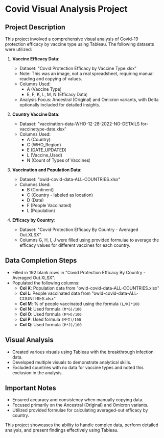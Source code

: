 # Covid Visual Analysis Project

## Project Description

This project involved a comprehensive visual analysis of Covid-19 protection efficacy by vaccine type using Tableau. The following datasets were utilized:

1. **Vaccine Efficacy Data**:
   - Dataset: "Covid Protection Efficacy by Vaccine Type.xlsx"
   - Note: This was an image, not a real spreadsheet, requiring manual reading and copying of values.
   - Columns Used:
     - A (Vaccine Type)
     - E, F, K, L, M, N (Efficacy Data)
   - Analysis Focus: Ancestral (Original) and Omicron variants, with Delta optionally included for detailed insights.

2. **Country Vaccine Data**:
   - Dataset: "vaccination-data-WHO-12-28-2022-NO-DETAILS for-vaccinetype-date.xlsx"
   - Columns Used:
     - A (Country)
     - C (WHO_Region)
     - E (DATE_UPDATED)
     - L (Vaccine_Used)
     - N (Count of Types of Vaccines)

3. **Vaccination and Population Data**:
   - Dataset: "owid-covid-data-ALL-COUNTRIES.xlsx"
   - Columns Used:
     - B (Continent)
     - C (Country - labeled as location)
     - D (Date)
     - F (People Vaccinated)
     - L (Population)

4. **Efficacy by Country**:
   - Dataset: "Covid Protection Efficacy By Country - Averaged Out.XLSX"
   - Columns G, H, I, J were filled using provided formulae to average the efficacy values for different vaccines for each country.

## Data Completion Steps
- Filled in 192 blank rows in "Covid Protection Efficacy By Country - Averaged Out.XLSX".
- Populated the following columns:
   - **Col K**: Population data from "owid-covid-data-ALL-COUNTRIES.xlsx"
   - **Col L**: People vaccinated data from "owid-covid-data-ALL-COUNTRIES.xlsx"
   - **Col M**: % of people vaccinated using the formula `(L/K)*100`
   - **Col N**: Used formula `(M*G)/100`
   - **Col O**: Used formula `(M*H)/100`
   - **Col P**: Used formula `(M*I)/100`
   - **Col Q**: Used formula `(M*J)/100`

## Visual Analysis
- Created various visuals using Tableau with the breakthrough infection data.
- Developed multiple visuals to demonstrate analytical skills.
- Excluded countries with no data for vaccine types and noted this exclusion in the analysis.

## Important Notes
- Ensured accuracy and consistency when manually copying data.
- Focused primarily on the Ancestral (Original) and Omicron variants.
- Utilized provided formulae for calculating averaged-out efficacy by country.

This project showcases the ability to handle complex data, perform detailed analysis, and present findings effectively using Tableau.
